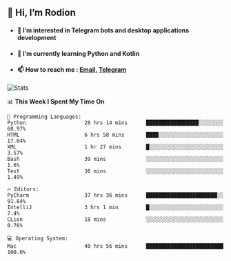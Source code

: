 ## 👋 Hi, I’m Rodion
- #### 👀 I’m interested in Telegram bots and desktop applications development
- #### 🌱 I’m currently learning Python and Kotlin
- #### 📫 How to reach me : [Email](mailto:me@lavn.ml), [Telegram](https://t.me/fast_geek)

![Stats](https://github-readme-stats.vercel.app/api?username=fast-geek&show_icons=true&theme=react&hide=issues&count_private=true&layout=compact)


<!--START_SECTION:waka-->
📊 **This Week I Spent My Time On** 

```text
💬 Programming Languages: 
Python                   28 hrs 14 mins      █████████████████░░░░░░░░   68.97% 
HTML                     6 hrs 58 mins       ████░░░░░░░░░░░░░░░░░░░░░   17.04% 
XML                      1 hr 27 mins        █░░░░░░░░░░░░░░░░░░░░░░░░   3.57% 
Bash                     39 mins             ░░░░░░░░░░░░░░░░░░░░░░░░░   1.6% 
Text                     36 mins             ░░░░░░░░░░░░░░░░░░░░░░░░░   1.49%

🔥 Editors: 
PyCharm                  37 hrs 36 mins      ███████████████████████░░   91.84% 
IntelliJ                 3 hrs 1 min         █░░░░░░░░░░░░░░░░░░░░░░░░   7.4% 
CLion                    18 mins             ░░░░░░░░░░░░░░░░░░░░░░░░░   0.76%

💻 Operating System: 
Mac                      40 hrs 56 mins      █████████████████████████   100.0%

```


<!--END_SECTION:waka-->
